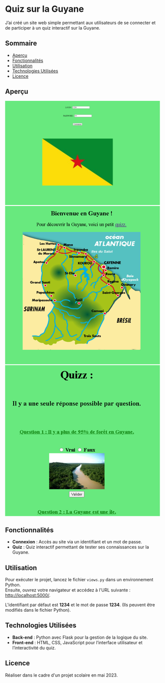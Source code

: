 # Quiz sur la Guyane

J’ai créé un site web simple permettant aux utilisateurs de se connecter et de participer à un quiz interactif sur la Guyane.

## Sommaire
- [Aperçu](#aperçu)
- [Fonctionnalités](#fonctionnalités)
- [Utilisation](#utilisation)
- [Technologies Utilisées](#technologies-utilisées)
- [Licence](#licence)


## Aperçu

![page de connexion](page_1.png)
![page principal](page_2.png)
![quiz](page_3.png)

## Fonctionnalités

- **Connexion** : Accès au site via un identifiant et un mot de passe.
- **Quiz** : Quiz interactif permettant de tester ses connaissances sur la Guyane.

## Utilisation

Pour exécuter le projet, lancez le fichier `views.py` dans un environnement Python.\
Ensuite, ouvrez votre navigateur et accédez à l'URL suivante : [http://localhost:5000/](http://localhost:5000/).

L'identifiant par défaut est **1234** et le mot de passe **1234**. (Ils peuvent être modifiés dans le fichier Python).

## Technologies Utilisées

- **Back-end** : Python avec Flask pour la gestion de la logique du site.
- **Front-end** : HTML, CSS, JavaScript pour l’interface utilisateur et l’interactivité du quiz.

## Licence

Réaliser dans le cadre d'un projet scolaire en mai 2023.
